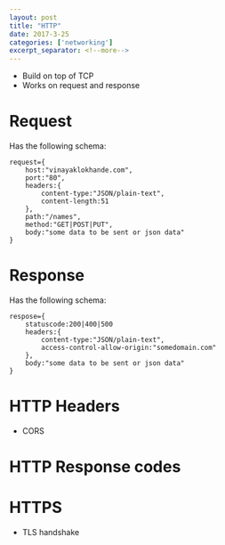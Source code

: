 ```yaml
---
layout: post
title: "HTTP"
date: 2017-3-25
categories: ['networking']
excerpt_separator: <!--more-->
---
```



- Build on top of TCP
- Works on request and response
# Request
Has the following schema:

```
request={
    host:"vinayaklokhande.com",
    port:"80",
    headers:{
        content-type:"JSON/plain-text",
        content-length:51
    },
    path:"/names",
    method:"GET|POST|PUT",
    body:"some data to be sent or json data"
}
```
# Response
Has the following schema:
```
respose={
    statuscode:200|400|500
    headers:{
        content-type:"JSON/plain-text",
        access-control-allow-origin:"somedomain.com"
    },
    body:"some data to be sent or json data"
}
```
# HTTP Headers

- CORS


# HTTP Response codes



# HTTPS

- TLS handshake